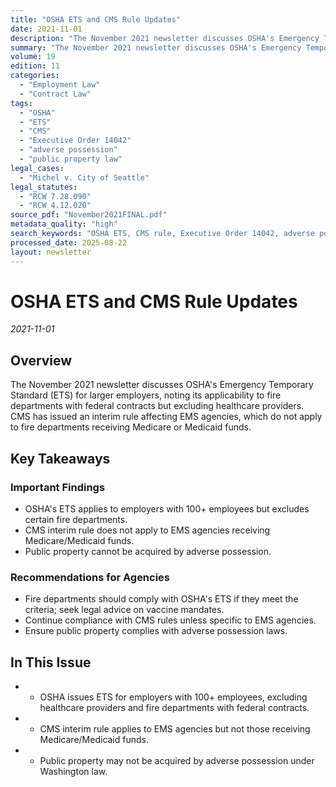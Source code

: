 ```yaml
---
title: "OSHA ETS and CMS Rule Updates"
date: 2021-11-01
description: "The November 2021 newsletter discusses OSHA's Emergency Temporary Standard (ETS) for larger employers, noting its applicability to fire departments with federal contracts but excluding healthcare providers. CMS has issued an interim rule affecting EMS agencies, which do not apply to fire departments receiving Medicare or Medicaid funds."
summary: "The November 2021 newsletter discusses OSHA's Emergency Temporary Standard (ETS) for larger employers, noting its applicability to fire departments with federal contracts but excluding healthcare providers. CMS has issued an interim rule affecting EMS agencies, which do not apply to fire departments receiving Medicare or Medicaid funds."
volume: 19
edition: 11
categories:
  - "Employment Law"
  - "Contract Law"
tags:
  - "OSHA"
  - "ETS"
  - "CMS"
  - "Executive Order 14042"
  - "adverse possession"
  - "public property law"
legal_cases:
  - "Michel v. City of Seattle"
legal_statutes:
  - "RCW 7.28.090"
  - "RCW 4.12.020"
source_pdf: "November2021FINAL.pdf"
metadata_quality: "high"
search_keywords: "OSHA ETS, CMS rule, Executive Order 14042, adverse possession, public property law..."
processed_date: 2025-08-22
layout: newsletter
---
```


# OSHA ETS and CMS Rule Updates

*2021-11-01*

## Overview

The November 2021 newsletter discusses OSHA's Emergency Temporary Standard (ETS) for larger employers, noting its applicability to fire departments with federal contracts but excluding healthcare providers. CMS has issued an interim rule affecting EMS agencies, which do not apply to fire departments receiving Medicare or Medicaid funds.

## Key Takeaways

### Important Findings

- OSHA's ETS applies to employers with 100+ employees but excludes certain fire departments.
- CMS interim rule does not apply to EMS agencies receiving Medicare/Medicaid funds.
- Public property cannot be acquired by adverse possession.

### Recommendations for Agencies

- Fire departments should comply with OSHA's ETS if they meet the criteria; seek legal advice on vaccine mandates.
- Continue compliance with CMS rules unless specific to EMS agencies.
- Ensure public property complies with adverse possession laws.

## In This Issue

- - OSHA issues ETS for employers with 100+ employees, excluding healthcare providers and fire departments with federal contracts.
- - CMS interim rule applies to EMS agencies but not those receiving Medicare/Medicaid funds.
- - Public property may not be acquired by adverse possession under Washington law.

